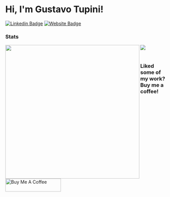 # Hi, I'm Gustavo Tupini!

[![Linkedin Badge]](https://www.linkedin.com/in/gustavo-tupini/)
[![Website Badge]](https://sensoda.github.io/)
 
### Stats

<div>
  <img align="left" src="https://github-readme-stats.vercel.app/api?username=sensoda&theme=gotham&show_icons=true" width="420"/>
  <img src="https://github-readme-stats.vercel.app/api/top-langs/?username=sensoda&theme=gotham&langs_count=6&layout=compact"/>
</div>

<br>

### Liked some of my work? Buy me a coffee!

<a href="https://www.buymeacoffee.com/sensoda" target="_blank"><img src="https://www.buymeacoffee.com/assets/img/custom_images/orange_img.png" alt="Buy Me A Coffee" style="height: 41px !important;width: 174px !important;" ></a>

[Linkedin Badge]: https://img.shields.io/badge/-LinkedIn-0e76a8?style=flat-square&logo=Linkedin&logoColor=white
[Website Badge]: https://img.shields.io/badge/Website-3b5998?style=flat-square&logo=google-chrome&logoColor=white
